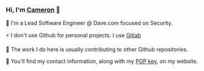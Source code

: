
### Hi, I'm [Cameron](https://c.ruatta.com) :wave:

🐻 I'm a Lead Software Engineer @ Dave.com focused on Security. 

⚡ I don't use Github for personal projects. I use [Gitlab](https://gitlab.com/cruatta)

🎩 The work I do here is usually contributing to other Github repositories.

📧 You'll find my contact information, along with my [PGP key](https://c.ruatta.com/cameron-ruatta.asc), on my website.

<!--
**cruatta/cruatta** is a ✨ _special_ ✨ repository because its `README.md` (this file) appears on your GitHub profile.

Here are some ideas to get you started:

- 🔭 I’m currently working on ...
- 🌱 I’m currently learning ...
- 👯 I’m looking to collaborate on ...
- 🤔 I’m looking for help with ...
- 💬 Ask me about ...
- 📫 How to reach me: ...
- 😄 Pronouns: ...
- Fun fact: ...
-->
